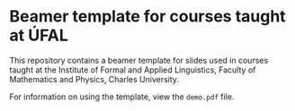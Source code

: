 # Beamer template for courses taught at ÚFAL

This repository contains a beamer template for slides used in courses taught at the Institute of Formal and Applied Linguistics, Faculty of Mathematics and Physics, Charles University.

For information on using the template, view the `demo.pdf` file.
